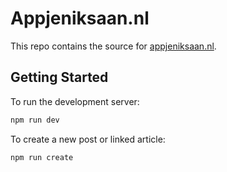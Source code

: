 # Appjeniksaan.nl

This repo contains the source for [appjeniksaan.nl](https://appjeniksaan.nl).

## Getting Started

To run the development server:

```bash
npm run dev
```

To create a new post or linked article:

```bash
npm run create
```
